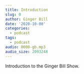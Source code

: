 ```yaml
---
title: Introduction
slug: 0
author: Ginger Bill
date: '2020-10-08'
categories:
  - podcast
tags:
  - podcast
audio: 0000-gb.mp3
audio_size: 2093248
---
```


Introduction to the Ginger Bill Show.
